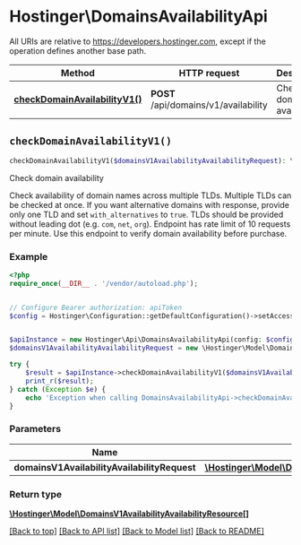 # Hostinger\DomainsAvailabilityApi

All URIs are relative to https://developers.hostinger.com, except if the operation defines another base path.

| Method | HTTP request | Description |
| ------------- | ------------- | ------------- |
| [**checkDomainAvailabilityV1()**](DomainsAvailabilityApi.md#checkDomainAvailabilityV1) | **POST** /api/domains/v1/availability | Check domain availability |


## `checkDomainAvailabilityV1()`

```php
checkDomainAvailabilityV1($domainsV1AvailabilityAvailabilityRequest): \Hostinger\Model\DomainsV1AvailabilityAvailabilityResource[]
```

Check domain availability

Check availability of domain names across multiple TLDs.  Multiple TLDs can be checked at once. If you want alternative domains with response, provide only one TLD and set `with_alternatives` to `true`. TLDs should be provided without leading dot (e.g. `com`, `net`, `org`).  Endpoint has rate limit of 10 requests per minute.  Use this endpoint to verify domain availability before purchase.

### Example

```php
<?php
require_once(__DIR__ . '/vendor/autoload.php');


// Configure Bearer authorization: apiToken
$config = Hostinger\Configuration::getDefaultConfiguration()->setAccessToken('YOUR_ACCESS_TOKEN');


$apiInstance = new Hostinger\Api\DomainsAvailabilityApi(config: $config);
$domainsV1AvailabilityAvailabilityRequest = new \Hostinger\Model\DomainsV1AvailabilityAvailabilityRequest(); // \Hostinger\Model\DomainsV1AvailabilityAvailabilityRequest

try {
    $result = $apiInstance->checkDomainAvailabilityV1($domainsV1AvailabilityAvailabilityRequest);
    print_r($result);
} catch (Exception $e) {
    echo 'Exception when calling DomainsAvailabilityApi->checkDomainAvailabilityV1: ', $e->getMessage(), PHP_EOL;
}
```

### Parameters

| Name | Type | Description  | Notes |
| ------------- | ------------- | ------------- | ------------- |
| **domainsV1AvailabilityAvailabilityRequest** | [**\Hostinger\Model\DomainsV1AvailabilityAvailabilityRequest**](../Model/DomainsV1AvailabilityAvailabilityRequest.md)|  | |

### Return type

[**\Hostinger\Model\DomainsV1AvailabilityAvailabilityResource[]**](../Model/DomainsV1AvailabilityAvailabilityResource.md)

[[Back to top]](#) [[Back to API list]](../../README.md#endpoints)
[[Back to Model list]](../../README.md#models)
[[Back to README]](../../README.md)
